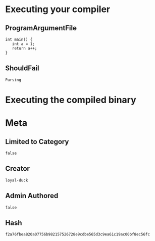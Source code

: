 # Executing your compiler

## ProgramArgumentFile

```
int main() {
   int a = 1;
   return a++;
}
```

## ShouldFail

```
Parsing
```

# Executing the compiled binary

# Meta

## Limited to Category

```
false
```

## Creator

```
loyal-duck
```

## Admin Authored

```
false
```

## Hash

```
f2a76fbea820a07756b982157526728e9cdbe565d3c9ea61c19ac00bf8ec56fc
```
